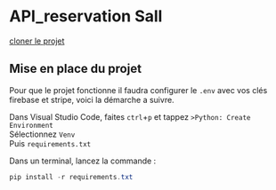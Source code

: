 # API_reservation Sall

 [cloner le projet](https://github.com/Adama55/ReservationSalle.git)

##  Mise en place du projet

Pour que le projet fonctionne il faudra configurer le `.env` avec vos clés firebase et stripe, voici la démarche a suivre.

Dans Visual Studio Code, faites `ctrl`+`p` et tappez `>Python: Create Environment`  
Sélectionnez `Venv`  
Puis `requirements.txt`

Dans un terminal, lancez la commande :  
```Powershell
pip install -r requirements.txt